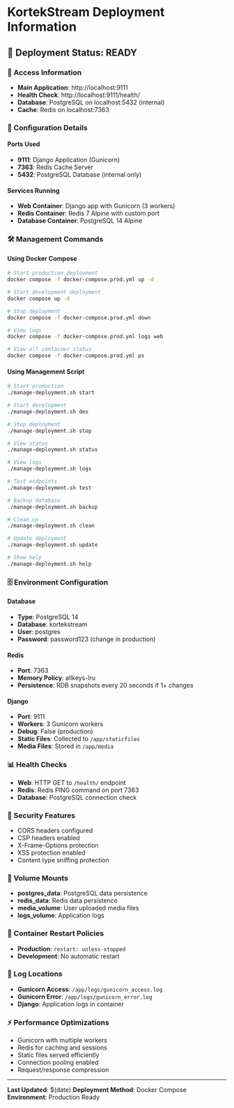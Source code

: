 # KortekStream Deployment Information

## 🚀 Deployment Status: **READY**

### 📍 Access Information
- **Main Application**: http://localhost:9111
- **Health Check**: http://localhost:9111/health/
- **Database**: PostgreSQL on localhost:5432 (internal)
- **Cache**: Redis on localhost:7363

### 🔧 Configuration Details

#### Ports Used
- **9111**: Django Application (Gunicorn)
- **7363**: Redis Cache Server
- **5432**: PostgreSQL Database (internal only)

#### Services Running
- **Web Container**: Django app with Gunicorn (3 workers)
- **Redis Container**: Redis 7 Alpine with custom port
- **Database Container**: PostgreSQL 14 Alpine

### 🛠 Management Commands

#### Using Docker Compose
```bash
# Start production deployment
docker compose -f docker-compose.prod.yml up -d

# Start development deployment
docker compose up -d

# Stop deployment
docker compose -f docker-compose.prod.yml down

# View logs
docker compose -f docker-compose.prod.yml logs web

# View all container status
docker compose -f docker-compose.prod.yml ps
```

#### Using Management Script
```bash
# Start production
./manage-deployment.sh start

# Start development
./manage-deployment.sh dev

# Stop deployment
./manage-deployment.sh stop

# View status
./manage-deployment.sh status

# View logs
./manage-deployment.sh logs

# Test endpoints
./manage-deployment.sh test

# Backup database
./manage-deployment.sh backup

# Clean up
./manage-deployment.sh clean

# Update deployment
./manage-deployment.sh update

# Show help
./manage-deployment.sh help
```

### 🗄 Environment Configuration

#### Database
- **Type**: PostgreSQL 14
- **Database**: kortekstream
- **User**: postgres
- **Password**: password123 (change in production)

#### Redis
- **Port**: 7363
- **Memory Policy**: allkeys-lru
- **Persistence**: RDB snapshots every 20 seconds if 1+ changes

#### Django
- **Port**: 9111
- **Workers**: 3 Gunicorn workers
- **Debug**: False (production)
- **Static Files**: Collected to `/app/staticfiles`
- **Media Files**: Stored in `/app/media`

### 📊 Health Checks
- **Web**: HTTP GET to `/health/` endpoint
- **Redis**: Redis PING command on port 7363
- **Database**: PostgreSQL connection check

### 🔐 Security Features
- CORS headers configured
- CSP headers enabled
- X-Frame-Options protection
- XSS protection enabled
- Content type sniffing protection

### 📁 Volume Mounts
- **postgres_data**: PostgreSQL data persistence
- **redis_data**: Redis data persistence  
- **media_volume**: User uploaded media files
- **logs_volume**: Application logs

### 🚦 Container Restart Policies
- **Production**: `restart: unless-stopped`
- **Development**: No automatic restart

### 📝 Log Locations
- **Gunicorn Access**: `/app/logs/gunicorn_access.log`
- **Gunicorn Error**: `/app/logs/gunicorn_error.log`
- **Django**: Application logs in container

### ⚡ Performance Optimizations
- Gunicorn with multiple workers
- Redis for caching and sessions
- Static files served efficiently
- Connection pooling enabled
- Request/response compression

---

**Last Updated**: $(date)
**Deployment Method**: Docker Compose
**Environment**: Production Ready